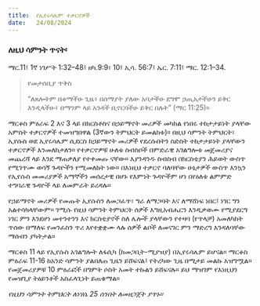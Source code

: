 ```yaml
---
title:  የኢየሩሳሌም ተቃርኖዎች
date:   24/08/2024
---
```


### ለዚህ ሳምንት ጥናት፡
ማር.11፤ 1ኛ ነገሥት 1:32–48፤ ዘካ.9:9፣ 10፤ ኢሳ. 56:7፤ ኤር. 7:11፤ ማር. 12:1–34.

> <p>የመታሰቢያ ጥቅስ</p>
>  “ለጸሎትም በቆማችሁ ጊዜ፥ በሰማያት ያለው አባታችሁ ደግሞ ኃጢአታችሁን ይቅር እንዲላችሁ፥ በማንም ላይ አንዳች ቢኖርባችሁ ይቅር በሉት” (ማር 11:25)።

ማርቆስ ምዕራፍ 2 እና 3 ላይ በክርስቶስና በኃይማኖት መሪዎች መካከል የነበሩ ተከታታይነት ያላቸው አምስት ተቃርኖዎች ተመዝግበዋል (3ኛውን ትምህርት ይመልከቱ)። በዚህ ሳምንት ትምህርት፣ ኢየሱስ ወደ ኢየሩሳሌም ሲደርስ ከኃይማኖት መሪዎች የደረሱበትን ስድስት ተከታታይነት ያላቸውን ተቃርኖዎች እንመለከታለን። የተቃርኖዎቹ ሁለቱ ስብስቦች በምድራዊ አገልግሎቱ መጀመሪያና መጨረሻ ላይ እንደ ማጠቃለያ የተቀመጡ ናቸው። እያንዳንዱ ስብስብ በክርስቲያን ሕይወት ውስጥ የሚገጥሙ ወሳኝ ጉዳዮችን የሚመለከት ነው። በእነዚህ ተቃርኖ ባለባቸው ሁኔታዎች ውስጥ እንኳን የኢየሱስ መመሪያዎች አማኞችን መሰረታዊ በሆኑ የእምነት ጉዳዮችም ሆነ በየዕለቱ ልምምድ ተግባራዊ ጉዳዮች ላይ ለመምራት ይረዳሉ።

የኃይማኖት መሪዎች የመጡት ኢየሱስን ለመጋፈጥ፣ ግራ ለማጋባት እና ለማሸነፍ ነበር፤ ነገር ግን አልተሳካላቸውም። ገሚሱ የዚህ ሳምንት ትምህርት ሰዎች እግዚአብሔርን እንዲቃወሙ የሚያደርግ ነገር ምን እንደሆነ መተንተንን እና ክርስቲያኖች ስለ ሌሎች ያላቸውን የተዛባ (የጥላቻ) አመለካከት ጥሰው በማለፍ የመንፈስን ጥሪ እየተቋቋሙ ላሉ ሰዎች ልቦች ለመናገር ምን ማድረግ እንዳለባቸው ማሰብን ያካትታል።

ማርቆስ 11 ላይ የኢየሱስ አገልግሎት ለፋሲካ (ከመጋቢት-ሚያዝያ) በኢየሩሳሌም ይሆናል። ማርቆስ ምዕራፍ 11-16 ከአንድ ሳምንት ያልበለጠ ጊዜን ይሸፍናል፤ የትረካው ጊዜ በሚታይ መልኩ አዝግሟል። የመጀመሪያዎቹ 10 ምዕራፎች በግምት ሶስት አመት ተኩልን ይሸፍናሉ። ይህ ማዝገም የእነዚህን የመዝጊያ ትዕይንቶች አስፈላጊነት ይጠቁማል። 

_የዚህን ሳምንት ትምህርት ለነሃሴ 25 ሰንበት ለመዘጋጀት ያጥኑ።_
